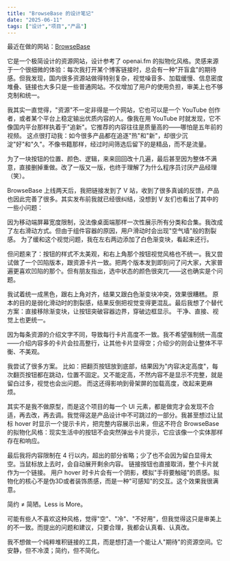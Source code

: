 ```yaml
---
title: "BrowseBase 的设计笔记"
date: "2025-06-11"
tags: ["设计","项目","产品"]
---
```

最近在做的网站：[BrowseBase](https://browsebase.pages.dev/)

它是一个极简设计的资源网站，设计参考了 openai.fm 的拟物化风格。灵感来源于一个很细微的体验：每次我打开某个博客链接时，总会有一种"开盲盒"的期待感。但我发现，国内很多资源站做得特别复杂，视觉噪音多、加载缓慢、信息密度堆叠、链接也大多只是一些普通网站。不仅增加了用户的使用负担，审美上也不够克制和统一。

我其实一直觉得，"资源"不一定非得是一个网站，它也可以是一个 YouTube 创作者，或者某个平台上稳定输出优质内容的人。像我在用 YouTube 时就发现，它不像国内平台那样执着于"追新"。它推荐的内容往往是质量高的——哪怕是五年前的视频。
这点很打动我：如今很多产品都在追逐"热"和"新"，却很少沉淀"好"和"久"。不像书籍那样，经过时间筛选后留下的是精品，而不是流量。


为了一块按钮的位置、颜色、逻辑，来来回回改十几遍，最后甚至因为整体不满意，直接删掉重做。改了一版又一版，也终于理解了为什么程序员讨厌产品经理（笑）。


BrowseBase 上线两天后，我把链接发到了 V 站，收到了很多真诚的反馈，产品也因此完善了很多。其实发布前我就已经很纠结，没想到 V 友们也看出了其中的一些小问题：


因为移动端屏幕宽度限制，没法像桌面端那样一次性展示所有分类和合集。我改成了左右滑动方式。但由于组件容器的原因，用户滑动时会出现"空气墙"般的割裂感。
为了缓和这个视觉问题，我在左右两边添加了白色渐变块，看起来还行。

但问题来了：按钮的样式不太美观，和右上角那个按钮视觉风格也不统一。我又尝试做了一个凹陷版本，跟资源卡片一致。把两个版本发到即刻问了问大家，大家普遍更喜欢凹陷的那个。但有朋友指出，选中状态的颜色很突兀——这也确实是个问题。

我试着统一成黑色，跟右上角对齐，结果又跟白色渐变块冲突，效果很糟糕。
原本的目的是弱化滑动时的割裂感，结果反倒把视觉变得更混乱。最后我想了个替代方案：直接移除渐变块，让按钮突破容器边界，穿破边框显示。
干净、直接、视觉上也更统一。


因为每条资源的介绍文字不同，导致每行卡片高度不一致。我不希望强制统一高度——介绍内容多的卡片会拉高整行，让其他卡片显得空；介绍少的则会让整体不平衡、不美观。

我尝试了很多方案。
比如：把翻页按钮放到底部，结果因为"内容决定高度"，每次翻页按钮都在跳动，位置不固定。又不能定高，不然内容不是显示不完整，就是留白过多，视觉也会出问题。
而这还得影响到骨架屏的加载高度，改起来更麻烦。

其实不是我不做原型，而是这个项目的每一个 UI 元素，都是做完才会发现不合适，再去改，再去调。我觉得这是产品设计中不可跳过的一部分。我甚至想过让鼠标 hover 时显示一个提示卡片，把完整内容展示出来，但这不符合 BrowseBase 的拟物化风格：现实生活中的按钮不会突然弹出卡片提示，它应该像一个实体那样存在和响应。


最后我将内容限制在 4 行以内，超出的部分省略；少了也不会因为留白显得太空。当鼠标放上去时，会自动展开剩余内容。
链接按钮也直接取消，整个卡片就作为一个链接。
用户 hover 时卡片会有一个阴影，模拟"手将要触碰"的质感。拟物化的核心不是伪3D或者装饰质感，而是一种"可感知"的交互。这个效果我很满意。

简约 ≠ 简陋。Less is More。

可能有些人不喜欢这种风格，觉得"空"、"冷"、"不好用"，但我觉得这只是审美上的不一致。而提出的问题和建议，只要合理，我都会认真看、认真改。

我不想做一个纯粹堆积链接的工具，而是想打造一个能让人"期待"的资源空间。它安静，但不冷漠；简约，但不简化。
